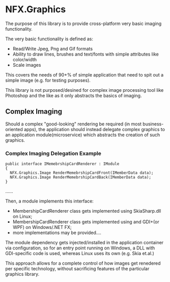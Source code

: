 ﻿# NFX.Graphics

The purpose of this library is to provide cross-platform very basic imaging functionality.

The very basic functionality is defined as:
* Read/Write Jpeg, Png and Gif formats
* Ability to draw lines, brushes and text/fonts with simple attributes like color/width
* Scale images

This covers the needs of 90+% of simple application that need to spit out a simple image (e.g. for testing purposes).

This library is not purposed/desined for complex image processing tool like Photoshop and the like
as it only abstracts the basics of imaging.

## Complex Imaging

Should a complex "good-looking" rendering be required (in most business-oriented apps), the application should instead delegate 
complex graphics to an application module(microservice) which abstracts the creation of such graphics. 

### Complex Imaging Delegation Example
```
public interface IMemebrshipCardRenderer : IModule
{
  NFX.Graphics.Image RenderMemebrshipCardFront(IMemberData data);
  NFX.Graphics.Image RenderMemebrshipCardBack(IMemberData data);
}
```
......

Then, a module implements this interface:

* MembershipCardRenderer class gets implemented using SkiaSharp.dll on Linux;
* MembershipCardRenderer class gets implemented using and GDI+(or WPF) on Windows/.NET FX;
* more implementations may be provided....

The module dependency gets injected/installed in the application container via configuration,
so for an entry point running on Windows, a DLL with GDI-specific code is used, whereas
Linux uses its own (e.g. Skia et.al.)

This approach allows for a complete control of how images get renedered per specific technology,
without sacrificing features of the particular graphics library.
